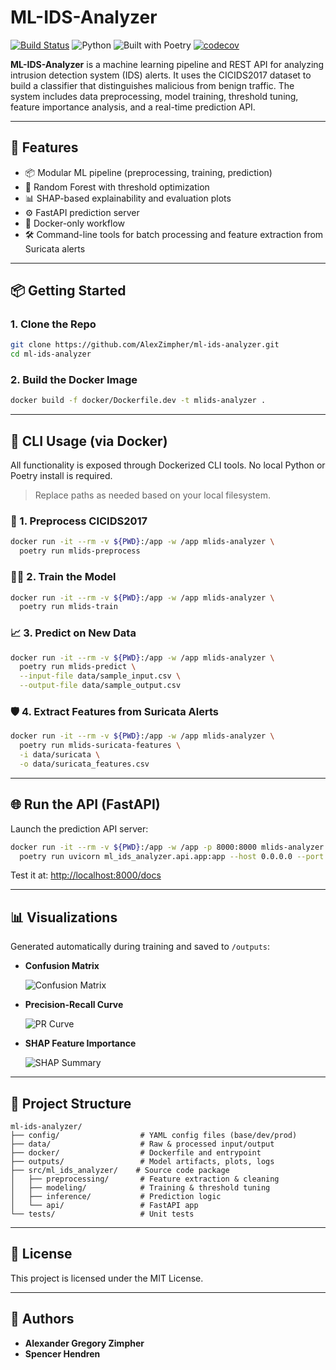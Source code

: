 # ML-IDS-Analyzer

[![Build Status](https://github.com/AlexZimpher/ml-ids-analyzer/actions/workflows/ci.yml/badge.svg)](https://github.com/AlexZimpher/ml-ids-analyzer/actions/workflows/ci.yml)
![Python](https://img.shields.io/badge/python-3.11-blue.svg)
![Built with Poetry](https://img.shields.io/badge/Built%20with-Poetry-612C63.svg?logo=python&logoColor=white)
[![codecov](https://codecov.io/gh/AlexZimpher/ml-ids-analyzer/graph/badge.svg?token=DMYGFS3OEO)](https://codecov.io/gh/AlexZimpher/ml-ids-analyzer)

**ML-IDS-Analyzer** is a machine learning pipeline and REST API for analyzing intrusion detection system (IDS) alerts. It uses the CICIDS2017 dataset to build a classifier that distinguishes malicious from benign traffic. The system includes data preprocessing, model training, threshold tuning, feature importance analysis, and a real-time prediction API.

---

## 🚀 Features

- 📦 Modular ML pipeline (preprocessing, training, prediction)
- 🧠 Random Forest with threshold optimization
- 📊 SHAP-based explainability and evaluation plots
- ⚙️ FastAPI prediction server
- 🐳 Docker-only workflow
- 🛠️ Command-line tools for batch processing and feature extraction from Suricata alerts

---

## 📦 Getting Started

### 1. Clone the Repo
```bash
git clone https://github.com/AlexZimpher/ml-ids-analyzer.git
cd ml-ids-analyzer
```

### 2. Build the Docker Image
```bash
docker build -f docker/Dockerfile.dev -t mlids-analyzer .
```

---

## 🧪 CLI Usage (via Docker)

All functionality is exposed through Dockerized CLI tools. No local Python or Poetry install is required.

> Replace paths as needed based on your local filesystem.

### 🧼 1. Preprocess CICIDS2017
```bash
docker run -it --rm -v ${PWD}:/app -w /app mlids-analyzer \
  poetry run mlids-preprocess
```

### 🏋️‍♂️ 2. Train the Model
```bash
docker run -it --rm -v ${PWD}:/app -w /app mlids-analyzer \
  poetry run mlids-train
```

### 📈 3. Predict on New Data
```bash
docker run -it --rm -v ${PWD}:/app -w /app mlids-analyzer \
  poetry run mlids-predict \
  --input-file data/sample_input.csv \
  --output-file data/sample_output.csv
```

### 🛡️ 4. Extract Features from Suricata Alerts
```bash
docker run -it --rm -v ${PWD}:/app -w /app mlids-analyzer \
  poetry run mlids-suricata-features \
  -i data/suricata \
  -o data/suricata_features.csv
```

---

## 🌐 Run the API (FastAPI)

Launch the prediction API server:

```bash
docker run -it --rm -v ${PWD}:/app -w /app -p 8000:8000 mlids-analyzer \
  poetry run uvicorn ml_ids_analyzer.api.app:app --host 0.0.0.0 --port 8000
```

Test it at: [http://localhost:8000/docs](http://localhost:8000/docs)

---

## 📊 Visualizations

Generated automatically during training and saved to `/outputs`:

- **Confusion Matrix**

  ![Confusion Matrix](outputs/Random_Forest_tuned_confusion_matrix.png)

- **Precision-Recall Curve**

  ![PR Curve](outputs/precision_recall_curve.png)

- **SHAP Feature Importance**

  ![SHAP Summary](outputs/shap_summary.png)

---

## 📁 Project Structure

```
ml-ids-analyzer/
├── config/                  # YAML config files (base/dev/prod)
├── data/                    # Raw & processed input/output
├── docker/                  # Dockerfile and entrypoint
├── outputs/                 # Model artifacts, plots, logs
├── src/ml_ids_analyzer/    # Source code package
│   ├── preprocessing/       # Feature extraction & cleaning
│   ├── modeling/            # Training & threshold tuning
│   ├── inference/           # Prediction logic
│   └── api/                 # FastAPI app
└── tests/                   # Unit tests
```

---

## 📄 License

This project is licensed under the MIT License.

---

## 🤝 Authors

- **Alexander Gregory Zimpher**
- **Spencer Hendren**